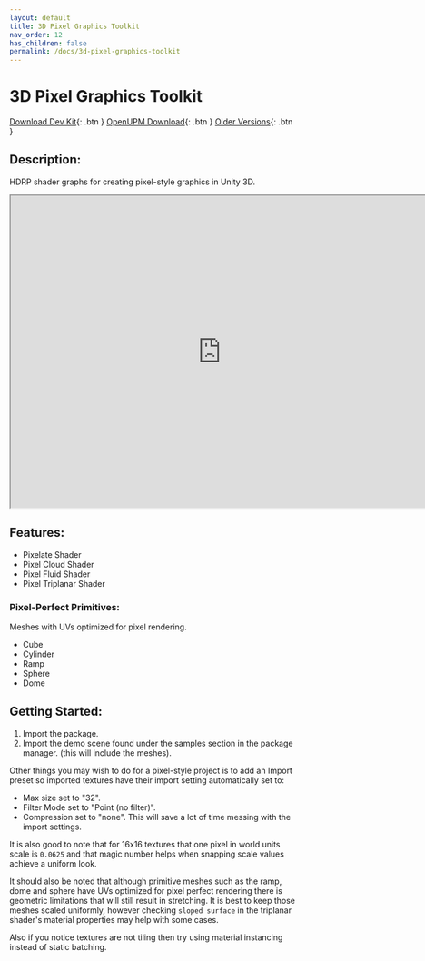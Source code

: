 ```yaml
---
layout: default
title: 3D Pixel Graphics Toolkit
nav_order: 12
has_children: false
permalink: /docs/3d-pixel-graphics-toolkit
---
```


# 3D Pixel Graphics Toolkit

[Download Dev Kit](https://github.com/Kitbashery/3D-Pixel-Graphics-Toolkit/releases/download/Development-Package/Kitbashery_3D_Pixel_Graphics_Toolkit.unitypackage){: .btn }
[OpenUPM Download](https://openupm.com/packages/com.kitbashery.3d-pixel-graphics-toolkit/){: .btn }
[Older Versions](https://github.com/Kitbashery/3D-Pixel-Graphics-Toolkit/releases){: .btn }
<!--[Unity Asset Store](https://assetstore.unity.com/packages/slug/231082){: .btn }-->

## Description:

HDRP shader graphs for creating pixel-style graphics in Unity 3D.

<iframe width="740" height="550"
src="https://www.youtube.com/embed/wWMcH4FSE44">
</iframe>

## Features:

* Pixelate Shader
* Pixel Cloud Shader
* Pixel Fluid Shader
* Pixel Triplanar Shader

### Pixel-Perfect Primitives:
Meshes with UVs optimized for pixel rendering.

* Cube
* Cylinder
* Ramp
* Sphere
* Dome

## Getting Started:

1. Import the package.
2. Import the demo scene found under the samples section in the package manager. (this will include the meshes).

Other things you may wish to do for a pixel-style project is to add an Import preset so imported textures have their import setting automatically set to:
* Max size set to "32".
* Filter Mode set to "Point (no filter)".
* Compression set to "none".
This will save a lot of time messing with the import settings.

It is also good to note that for 16x16 textures that one pixel in world units scale is `0.0625` and that magic number helps when snapping scale values achieve a uniform look.

It should also be noted that although primitive meshes such as the ramp, dome and sphere have UVs optimized for pixel perfect rendering there is geometric limitations that will still result in stretching. It is best to keep those meshes scaled uniformly, however checking `sloped surface` in the triplanar shader's material properties may help with some cases.

Also if you notice textures are not tiling then try using material instancing instead of static batching.
